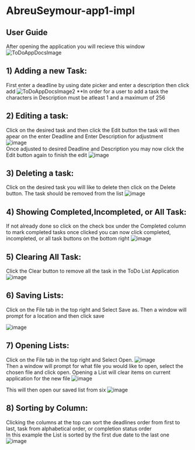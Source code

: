 # AbreuSeymour-app1-impl
## User Guide
After opening the application you will recieve this window
![ToDoAppDocsImage](https://user-images.githubusercontent.com/89706680/140659963-5ecd17ca-2eba-40cb-91ca-b544da43fbf8.PNG)
## 1) Adding a new Task:
   First enter a deadline by using date picker and enter a description then click add
  ![ToDoAppDocsImage2](https://user-images.githubusercontent.com/89706680/140660119-d4afbbac-5001-493d-a778-622a48726631.PNG)
**In order for a user to add a task the characters in Description must be atleast 1 and a maximum of 256
  
## 2) Editing a task: 
   Click on the desired task and then click the Edit button the task will then apear on the enter Deadline and Enter Description for adjustment     
![image](https://user-images.githubusercontent.com/89706680/140660866-fad558e4-16c8-4829-8749-dc2962301f2d.png)                 
   Once adjusted to desired Deadline and Description you may now click the Edit button again to finish the edit
![image](https://user-images.githubusercontent.com/89706680/140660902-d34312e2-cf1d-4c3d-af69-dcdcbdba6fb7.png)

## 3) Deleting a task: 
   Click on the desired task you will like to delete then click on the Delete button. The task should be removed from the list
![image](https://user-images.githubusercontent.com/89706680/140660751-d4f257ff-32bf-449e-b5c0-aedfe0b12724.png)

## 4) Showing Completed,Incompleted, or All Task:
   If not already done so click on the check box under the Completed column to mark completed tasks once clicked you can now click completed, incompleted, or all task buttons on the bottom right
![image](https://user-images.githubusercontent.com/89706680/140661038-8ebd0841-1d92-4f79-b096-37233ad1655c.png)

## 5) Clearing All Task:
   Click the Clear button to remove all the task in the ToDo List Application
   ![image](https://user-images.githubusercontent.com/89706680/140661109-3b9ff4c1-6b35-4fe2-b758-74559f1d6080.png)
   
## 6) Saving Lists:
   Click on the File tab in the top right and Select Save as. Then a window will prompt for a location and then click save

   ![image](https://user-images.githubusercontent.com/89706680/140661227-32123c11-bfa0-41b3-a30a-3b9e057b0b6a.png)
   
## 7) Opening Lists:
   Click on the File tab in the top right and Select Open. 
![image](https://user-images.githubusercontent.com/89706680/140661329-708f8427-c9f0-4797-b698-8b866a85df60.png)           
Then a window will prompt for what file you would like to open, select the chosen file and click open. Opening a List will clear items on current application for the new file
![image](https://user-images.githubusercontent.com/89706680/140661457-03311ed1-539d-4381-acf7-742c8e57e02b.png)

This will then open our saved list from six
![image](https://user-images.githubusercontent.com/89706680/140661513-c58a56e9-ae69-41c0-b350-f9deeebb3c8f.png)

## 8) Sorting by Column:
   Clicking the columns at the top can sort the deadlines order from first to last, task from alphabetical order, or completion status order                      
    In this example the List is sorted by the first due date to the last one 
    ![image](https://user-images.githubusercontent.com/89706680/140661676-7871d47e-09e8-415f-9676-8fbc128bd0d9.png)

